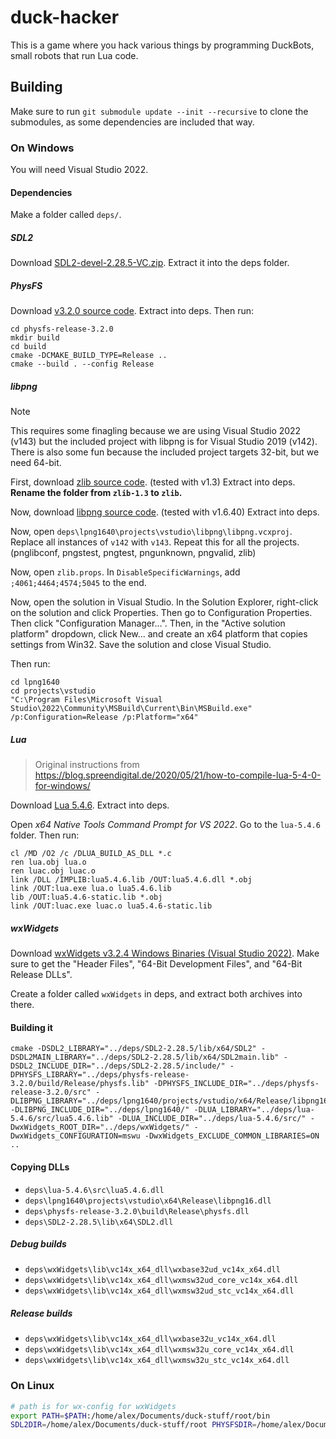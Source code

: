 # duck-hacker
This is a game where you hack various things by programming DuckBots, small robots that run Lua code.

## Building
Make sure to run `git submodule update --init --recursive` to clone the submodules, as some dependencies are included that way.

### On Windows
You will need Visual Studio 2022.

#### Dependencies
Make a folder called `deps/`.

##### SDL2
Download [SDL2-devel-2.28.5-VC.zip](https://github.com/libsdl-org/SDL/releases/tag/release-2.28.5). Extract it into the deps folder.

##### PhysFS
Download [v3.2.0 source code](https://github.com/icculus/physfs/releases/tag/release-3.2.0). Extract into deps. Then run:
```
cd physfs-release-3.2.0
mkdir build
cd build
cmake -DCMAKE_BUILD_TYPE=Release ..
cmake --build . --config Release
```

##### libpng
> [!NOTE]
> This requires some finagling because we are using Visual Studio 2022 (v143) but the included project with libpng is for Visual Studio 2019 (v142). There is also some fun because the included project targets 32-bit, but we need 64-bit.

First, download [zlib source code](https://www.zlib.net/). (tested with v1.3) Extract into deps. **Rename the folder from `zlib-1.3` to `zlib`.**

Now, download [libpng source code](http://www.libpng.org/pub/png/libpng.html). (tested with v1.6.40) Extract into deps.

Now, open `deps\lpng1640\projects\vstudio\libpng\libpng.vcxproj`. Replace all instances of `v142` with `v143`. Repeat this for all the projects. (pnglibconf, pngstest, pngtest, pngunknown, pngvalid, zlib)

Now, open `zlib.props`. In `DisableSpecificWarnings`, add `;4061;4464;4574;5045` to the end.

Now, open the solution in Visual Studio. In the Solution Explorer, right-click on the solution and click Properties. Then go to Configuration Properties. Then click "Configuration Manager...". Then, in the "Active solution platform" dropdown, click New... and create an x64 platform that copies settings from Win32. Save the solution and close Visual Studio.

Then run:
```
cd lpng1640
cd projects\vstudio
"C:\Program Files\Microsoft Visual Studio\2022\Community\MSBuild\Current\Bin\MSBuild.exe" /p:Configuration=Release /p:Platform="x64"
```

##### Lua
> Original instructions from https://blog.spreendigital.de/2020/05/21/how-to-compile-lua-5-4-0-for-windows/

Download [Lua 5.4.6](https://www.lua.org/versions.html#5.4). Extract into deps.

Open _x64 Native Tools Command Prompt for VS 2022_. Go to the `lua-5.4.6` folder. Then run:
```
cl /MD /O2 /c /DLUA_BUILD_AS_DLL *.c
ren lua.obj lua.o
ren luac.obj luac.o
link /DLL /IMPLIB:lua5.4.6.lib /OUT:lua5.4.6.dll *.obj
link /OUT:lua.exe lua.o lua5.4.6.lib
lib /OUT:lua5.4.6-static.lib *.obj
link /OUT:luac.exe luac.o lua5.4.6-static.lib
```

##### wxWidgets
Download [wxWidgets v3.2.4 Windows Binaries (Visual Studio 2022)](https://www.wxwidgets.org/downloads/#v3.2.4_msw). Make sure to get the "Header Files", "64-Bit Development Files", and "64-Bit Release DLLs".

Create a folder called `wxWidgets` in deps, and extract both archives into there.

#### Building it
```
cmake -DSDL2_LIBRARY="../deps/SDL2-2.28.5/lib/x64/SDL2" -DSDL2MAIN_LIBRARY="../deps/SDL2-2.28.5/lib/x64/SDL2main.lib" -DSDL2_INCLUDE_DIR="../deps/SDL2-2.28.5/include/" -DPHYSFS_LIBRARY="../deps/physfs-release-3.2.0/build/Release/physfs.lib" -DPHYSFS_INCLUDE_DIR="../deps/physfs-release-3.2.0/src" -DLIBPNG_LIBRARY="../deps/lpng1640/projects/vstudio/x64/Release/libpng16.lib" -DLIBPNG_INCLUDE_DIR="../deps/lpng1640/" -DLUA_LIBRARY="../deps/lua-5.4.6/src/lua5.4.6.lib" -DLUA_INCLUDE_DIR="../deps/lua-5.4.6/src/" -DwxWidgets_ROOT_DIR="../deps/wxWidgets/" -DwxWidgets_CONFIGURATION=mswu -DwxWidgets_EXCLUDE_COMMON_LIBRARIES=ON ..
```

#### Copying DLLs
* `deps\lua-5.4.6\src\lua5.4.6.dll`
* `deps\lpng1640\projects\vstudio\x64\Release\libpng16.dll`
* `deps\physfs-release-3.2.0\build\Release\physfs.dll`
* `deps\SDL2-2.28.5\lib\x64\SDL2.dll`

##### Debug builds
* `deps\wxWidgets\lib\vc14x_x64_dll\wxbase32ud_vc14x_x64.dll`
* `deps\wxWidgets\lib\vc14x_x64_dll\wxmsw32ud_core_vc14x_x64.dll`
* `deps\wxWidgets\lib\vc14x_x64_dll\wxmsw32ud_stc_vc14x_x64.dll`

##### Release builds
* `deps\wxWidgets\lib\vc14x_x64_dll\wxbase32u_vc14x_x64.dll`
* `deps\wxWidgets\lib\vc14x_x64_dll\wxmsw32u_core_vc14x_x64.dll`
* `deps\wxWidgets\lib\vc14x_x64_dll\wxmsw32u_stc_vc14x_x64.dll`

### On Linux
```bash
# path is for wx-config for wxWidgets
export PATH=$PATH:/home/alex/Documents/duck-stuff/root/bin
SDL2DIR=/home/alex/Documents/duck-stuff/root PHYSFSDIR=/home/alex/Documents/duck-stuff/root LIBPNGDIR=/home/alex/Documents/duck-stuff/root cmake ..
```